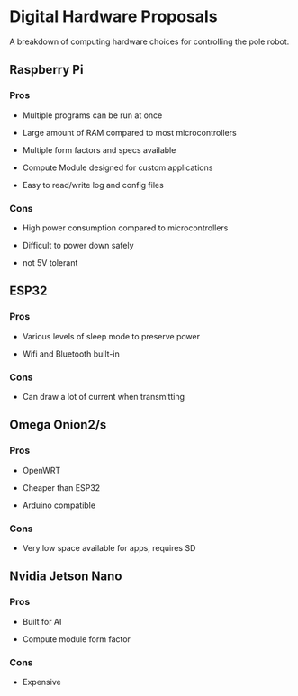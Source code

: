 # Digital Hardware Proposals

A breakdown of computing hardware choices for controlling the pole robot.

## Raspberry Pi

### Pros

- Multiple programs can be run at once

- Large amount of RAM compared to most microcontrollers

- Multiple form factors and specs available

- Compute Module designed for custom applications

- Easy to read/write log and config files

### Cons

- High power consumption compared to microcontrollers

- Difficult to power down safely

- not 5V tolerant

## ESP32

### Pros

- Various levels of sleep mode to preserve power

- Wifi and Bluetooth built-in

### Cons

- Can draw a lot of current when transmitting

## Omega Onion2/s

### Pros

- OpenWRT

- Cheaper than ESP32

- Arduino compatible

### Cons

- Very low space available for apps, requires SD

## Nvidia Jetson Nano

### Pros

- Built for AI

- Compute module form factor

### Cons

- Expensive
